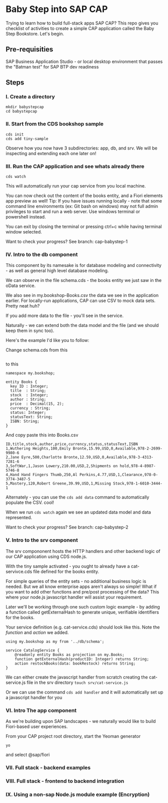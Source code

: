 # Baby Step into SAP CAP

Trying to learn how to build full-stack apps SAP CAP? This repo gives you checklist of activities to create a simple CAP application called the Baby Step Bookstore. Let's begin.

## Pre-requisities
SAP Business Application Studio - or local desktop environment that passes the "Batman test" for SAP BTP dev readiness

## Steps

### I. Create a directory
```
mkdir babystepcap
cd babystepcap
```

### II. Start from the CDS bookshop sample
```
cds init
cds add tiny-sample
```
Observe how you now have 3 subdirectories: app, db, and srv. We will be inspecting and extending each one later on!

### III. Run the CAP application and see whats already there
```
cds watch
```
This will automatically run your cap service from you local machine.

You can now check out the content of the books entity, and a Fiori elements app preview as well!
Tip: If you have issues running locally - note that some command line environments (ex: Git bash on windows) may not full admin privileges to start and run a web server. Use windows terminal or powershell instead.

You can exit by closing the terminal or pressing ctrl+c while having terminal window selected.

Want to check your progress? See branch: cap-babystep-1

### IV. Intro to the db component
This component by its namesake is for database modeling and connectivity - as well as general high level database modeling.

We can observe in the file schema.cds - the books entity we just saw in the oData service.

We also see in my.bookshop-Books.csv the data we see in the application earlier. For locally-run applications, CAP can use CSV to mock data sets. Pretty neat huh?

If you add more data to the file - you'll see in the service.

Naturally - we can extend both the data model and the file (and we should keep them in sync too).

Here's the example I'd like you to follow:

Change schema.cds from this
```
```
to this
```
namespace my.bookshop;

entity Books {
  key ID : Integer;
  title  : String;
  stock  : Integer;
  author : String;
  price  : Decimal(15, 2);
  currency : String;
  status: Integer;
  statusText: String;
  ISBN: String;
}
```

And copy paste this into Books.csv
```
ID,title,stock,author,price,currency,status,statusText,ISBN
1,Wuthering Heights,100,Emily Bronte,15.99,USD,0,Available,978-2-2699-9980-6
2,Jane Eyre,500,Charlotte Bronte,12.59,USD,0,Available,978-3-4313-7281-6
3,SoftWar,1,Jason Lowery,210.00,USD,2,Shipments on hold,978-4-8987-5746-8
4,Hand Hand Fingers Thumb,250,Al Perkins,4.77,USD,1,Clearance,978-0-3774-3487-5
5,Mastery,120,Robert Greene,39.99,USD,1,Missing Stock,978-1-6010-3444-1
```

Alternately - you can use the ```cds add data``` command to automatically populate the CSV. cool!

When we run ```cds watch``` again we see an updated data model and data represented.

Want to check your progress? See branch: cap-babystep-2

### V. Intro to the srv component

The srv compononent hosts the HTTP handlers and other backend logic of our CAP application using CDS node.js.

With the tiny sample activated - you ought to already have a cat-servivce.cds file defined for the books entity.

For simple queries of the entity sets - no additional business logic is needed. But we all know enterprise apps aren't always so simple! What if you want to add other functions and pre/post processing of the data? This where your node.js javascript handler will assist your requirement.

Later we'll be working through one such custom logic example - by adding a function called getExternalHash to generate unique, verifiable identifiers for the books.

Your service definition (e.g. cat-service.cds) should look like this. Note the <i>function</i> and <i>action</i> we added. 
```
using my.bookshop as my from '../db/schema';

service CatalogService {
    @readonly entity Books as projection on my.Books;
    function getExternalHash(productID: Integer) returns String;
    action restockBooks(data: bookRestock) returns String;
}
```

We can either create the javascript handler from scratch creating the cat-service.js file in the srv directory
```touch srv/cat-service.js```

Or we can use the command
```cds add handler``` and it will automatically set up a javascript handler for you

### VI. Intro The app component
As we're building upon SAP landscapes - we naturally would like to build Fiori-based user experiences.

From your CAP project root directory, start the Yeoman generator
```
yo
```
and select @sap/fiori

### VII. Full stack - backend examples

### VIII. Full stack - frontend to backend integration

### IX. Using a non-sap Node.js module example (Encryption)
